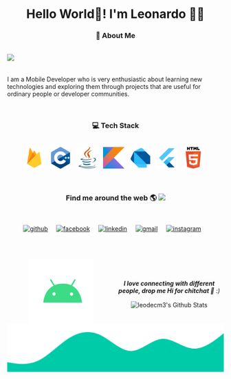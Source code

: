 <html><h1 align='center'> Hello World👋! I'm Leonardo 👱‍♂️ </h1>



<h3 align="center">🤘 About Me </h3>
<p align="center"> <samp> 

<br><img src="https://github.com/punitkmryh/punitkmryh/blob/master/Developer.gif" width="450px"><br><br>

   I am a Mobile Developer who is very enthusiastic about learning new technologies and exploring them through projects that are useful for ordinary people or developer communities.
   
  </samp>
</p><br>
<h3 align="center"> 💻 Tech Stack </h3>
<p align="center">
  <br>
  <code><img height="50" src="https://raw.githubusercontent.com/github/explore/80688e429a7d4ef2fca1e82350fe8e3517d3494d/topics/firebase/firebase.png"></code>&nbsp;&nbsp;
  <code><img height="50" src="https://raw.githubusercontent.com/github/explore/80688e429a7d4ef2fca1e82350fe8e3517d3494d/topics/cpp/cpp.png"></code>&nbsp;&nbsp;
  <code><img height="50" src="https://raw.githubusercontent.com/github/explore/80688e429a7d4ef2fca1e82350fe8e3517d3494d/topics/java/java.png"></code>&nbsp;&nbsp;
  <code><img height="50" src="https://raw.githubusercontent.com/github/explore/80688e429a7d4ef2fca1e82350fe8e3517d3494d/topics/kotlin/kotlin.png"></code>&nbsp;&nbsp;
  <code><img height="50" src="https://raw.githubusercontent.com/github/explore/80688e429a7d4ef2fca1e82350fe8e3517d3494d/topics/dart/dart.png"></code>&nbsp;&nbsp;
  <code><img height="50" src="https://raw.githubusercontent.com/github/explore/80688e429a7d4ef2fca1e82350fe8e3517d3494d/topics/flutter/flutter.png"></code>&nbsp;&nbsp;
  <code><img height="50" src="https://raw.githubusercontent.com/github/explore/80688e429a7d4ef2fca1e82350fe8e3517d3494d/topics/html/html.png"></code>&nbsp;&nbsp;
</p><br>

<h3  align='center'>Find me around the web 🌎 <img src="https://visitor-badge.glitch.me/badge?page_id=github.com/ARJUPTA" /></h3><br>

<p align='center'>
  <a href="https://www.github.com/ARJUPTA/"><img src='https://cdn.jsdelivr.net/npm/simple-icons@3.0.1/icons/github.svg' alt='github' height='40'/></a>&nbsp;&nbsp;&nbsp;&nbsp;
  <a href="https://www.facebook.com/arjun.manas.1" target="_blank"><img src='https://cdn.jsdelivr.net/npm/simple-icons@3.0.1/icons/facebook.svg' alt='facebook' height='40'></a>&nbsp;&nbsp;&nbsp;&nbsp;
  <a href="https://www.linkedin.com/in/arjupta/"><img src='https://cdn.jsdelivr.net/npm/simple-icons@3.0.1/icons/linkedin.svg' alt='linkedin' height='40'/></a>&nbsp;&nbsp;&nbsp;&nbsp;
  <a href="mailto:arjupta.90@gmail.com?subject=Olá%20Punit"><img src='https://cdn.jsdelivr.net/npm/simple-icons@3.0.1/icons/gmail.svg' alt='gmail' height='40'></a>&nbsp;&nbsp;&nbsp;&nbsp;
  <a href="https://www.instagram.com/arjupta" target="_blank"><img src='https://cdn.jsdelivr.net/npm/simple-icons@3.0.1/icons/instagram.svg' alt='instagram' height='40'/></a>&nbsp;&nbsp;&nbsp;&nbsp;
</p>

<br><br>

<img src="https://github.com/ARJUPTA/ARJUPTA/blob/master/resources/Android.gif" width="150" align="left" HSPACE="50"/><br><br><p align="center">
  <em><b> I love connecting with different people, drop me Hi for chitchat 💬</b> :)</em>
  </p>
  
<p align='center'>
  <img align="center" src="https://github-readme-stats.vercel.app/api?username=leodecm3&show_icons=true&count_private=true" alt="leodecm3's Github Stats">
</p>

<img src="https://github.com/ARJUPTA/ARJUPTA/blob/master/resources/Wave.svg" />
</html>

<!--  -->